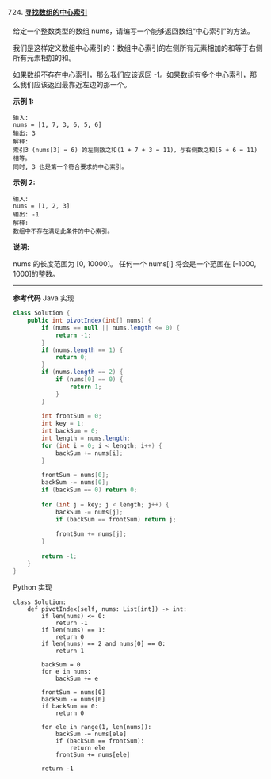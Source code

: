 724. #### [寻找数组的中心索引](https://leetcode-cn.com/problems/find-pivot-index)

给定一个整数类型的数组 nums，请编写一个能够返回数组“中心索引”的方法。

我们是这样定义数组中心索引的：数组中心索引的左侧所有元素相加的和等于右侧所有元素相加的和。

如果数组不存在中心索引，那么我们应该返回 -1。如果数组有多个中心索引，那么我们应该返回最靠近左边的那一个。

**示例 1:**
```
输入: 
nums = [1, 7, 3, 6, 5, 6]
输出: 3
解释: 
索引3 (nums[3] = 6) 的左侧数之和(1 + 7 + 3 = 11)，与右侧数之和(5 + 6 = 11)相等。
同时, 3 也是第一个符合要求的中心索引。
```

**示例 2:**
```
输入: 
nums = [1, 2, 3]
输出: -1
解释: 
数组中不存在满足此条件的中心索引。
```

**说明:**

nums 的长度范围为 [0, 10000]。
任何一个 nums[i] 将会是一个范围在 [-1000, 1000]的整数。

------

**参考代码**
Java 实现
```java
class Solution {
    public int pivotIndex(int[] nums) {
        if (nums == null || nums.length <= 0) {
            return -1;
        }
        if (nums.length == 1) {
            return 0;
        }
        if (nums.length == 2) {
            if (nums[0] == 0) {
                return 1;
            }
        }
        
        int frontSum = 0;
        int key = 1;
        int backSum = 0;
        int length = nums.length;
        for (int i = 0; i < length; i++) {
            backSum += nums[i];
        }
        
        frontSum = nums[0];
        backSum -= nums[0];
        if (backSum == 0) return 0;
        
        for (int j = key; j < length; j++) {
            backSum -= nums[j];
            if (backSum == frontSum) return j;
            
            frontSum += nums[j];
        }
        
        return -1;
    }
}
```

Python 实现
```python3
class Solution:
    def pivotIndex(self, nums: List[int]) -> int:
        if len(nums) <= 0:
            return -1
        if len(nums) == 1:
            return 0
        if len(nums) == 2 and nums[0] == 0:
            return 1
        
        backSum = 0
        for e in nums:
            backSum += e
        
        frontSum = nums[0]
        backSum -= nums[0]
        if backSum == 0:
            return 0
        
        for ele in range(1, len(nums)):
            backSum -= nums[ele]
            if (backSum == frontSum):
                return ele
            frontSum += nums[ele]
            
        return -1
    
```